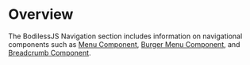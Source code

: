 # Overview

The BodilessJS Navigation section includes information on navigational components such as [Menu Component](./Menu), [Burger Menu Component](./BurgerMenu), and [Breadcrumb Component](./Breadcrumbs).
